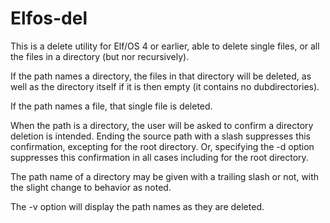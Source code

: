 # Elfos-del

This is a delete utility for Elf/OS 4 or earlier, able to delete single files, or all the files in a directory (but nor recursively).

If the path names a directory, the files in that directory will be deleted, as well as the directory itself if it is then empty (it contains no dubdirectories).

If the path names a file, that single file is deleted.

When the path is a directory, the user will be asked to confirm a directory deletion is intended. Ending the source path with a slash suppresses this confirmation, excepting for the root directory. Or, specifying the -d option suppresses this confirmation in all cases including for the root directory.

The path name of a directory may be given with a trailing slash or not, with the slight change to behavior as noted.

The -v option will display the path names as they are deleted.
